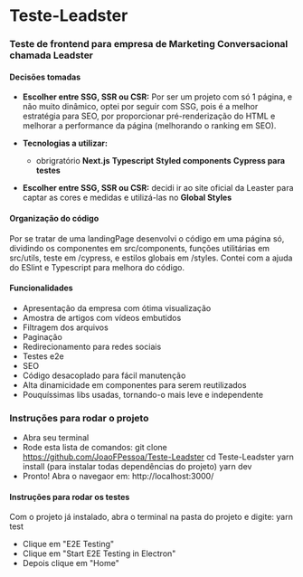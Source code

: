 # Teste-Leadster

<h3>Teste de frontend para empresa de Marketing Conversacional chamada Leadster</h3>

<h4>Decisões tomadas</h4>

- <b>Escolher entre SSG, SSR ou CSR:</b>
  Por ser um projeto com só 1 página, e não muito dinâmico, optei por seguir com SSG, pois é a melhor estratégia para SEO, por proporcionar pré-renderização do HTML e melhorar a performance da página (melhorando o ranking em SEO).

- <b>Tecnologias a utilizar:</b>

  - obrigratório
    <b>Next.js</b>
    <b>Typescript</b>
    <b>Styled components</b>
    <b>Cypress para testes</b>

- <b>Escolher entre SSG, SSR ou CSR:</b>
  decidi ir ao site oficial da Leaster para captar as cores e medidas e utilizá-las no <b>Global Styles</b>

<h4> Organização do código </h4>

Por se tratar de uma landingPage desenvolvi o código em uma página só, dividindo os componentes em src/components, funções utilitárias em src/utils, teste em /cypress, e estilos globais em /styles.
Contei com a ajuda do ESlint e Typescript para melhora do código.

<h4>Funcionalidades</h4>

- Apresentação da empresa com ótima visualização
- Amostra de artigos com vídeos embutidos
- Filtragem dos arquivos
- Paginação
- Redirecionamento para redes sociais
- Testes e2e
- SEO
- Código desacoplado para fácil manutenção
- Alta dinamicidade em componentes para serem reutilizados
- Pouquíssimas libs usadas, tornando-o mais leve e independente

<h3> Instruções para rodar o projeto </h3>

- Abra seu terminal
- Rode esta lista de comandos:
  git clone https://github.com/JoaoFPessoa/Teste-Leadster
  cd Teste-Leadster
  yarn install (para instalar todas dependências do projeto)
  yarn dev
- Pronto! Abra o navegaor em: http://localhost:3000/

<h4> Instruções para rodar os testes </h4>

Com o projeto já instalado, abra o terminal na pasta do projeto e digite:
yarn test

- Clique em "E2E Testing"
- Clique em "Start E2E Testing in Electron"
- Depois clique em "Home"
